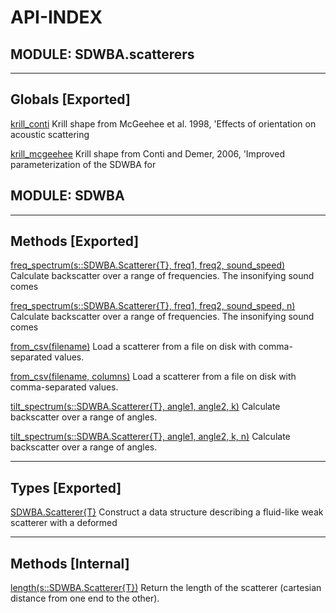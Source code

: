 # API-INDEX


## MODULE: SDWBA.scatterers

---

## Globals [Exported]

[krill_conti](SDWBA.scatterers.md#global__krill_conti.1)  Krill shape from McGeehee et al. 1998, 'Effects of orientation on acoustic scattering

[krill_mcgeehee](SDWBA.scatterers.md#global__krill_mcgeehee.1)  Krill shape from Conti and Demer, 2006, 'Improved parameterization of the SDWBA for 

## MODULE: SDWBA

---

## Methods [Exported]

[freq_spectrum(s::SDWBA.Scatterer{T},  freq1,  freq2,  sound_speed)](SDWBA.md#method__freq_spectrum.1)  Calculate backscatter over a range of frequencies.  The insonifying sound comes

[freq_spectrum(s::SDWBA.Scatterer{T},  freq1,  freq2,  sound_speed,  n)](SDWBA.md#method__freq_spectrum.2)  Calculate backscatter over a range of frequencies.  The insonifying sound comes

[from_csv(filename)](SDWBA.md#method__from_csv.1)  Load a scatterer from a file on disk with comma-separated values.

[from_csv(filename,  columns)](SDWBA.md#method__from_csv.2)  Load a scatterer from a file on disk with comma-separated values.

[tilt_spectrum(s::SDWBA.Scatterer{T},  angle1,  angle2,  k)](SDWBA.md#method__tilt_spectrum.1)  Calculate backscatter over a range of angles.

[tilt_spectrum(s::SDWBA.Scatterer{T},  angle1,  angle2,  k,  n)](SDWBA.md#method__tilt_spectrum.2)  Calculate backscatter over a range of angles.

---

## Types [Exported]

[SDWBA.Scatterer{T}](SDWBA.md#type__scatterer.1)  Construct a data structure describing a fluid-like weak scatterer with a deformed

---

## Methods [Internal]

[length(s::SDWBA.Scatterer{T})](SDWBA.md#method__length.1)  Return the length of the scatterer (cartesian distance from one end to the other).

